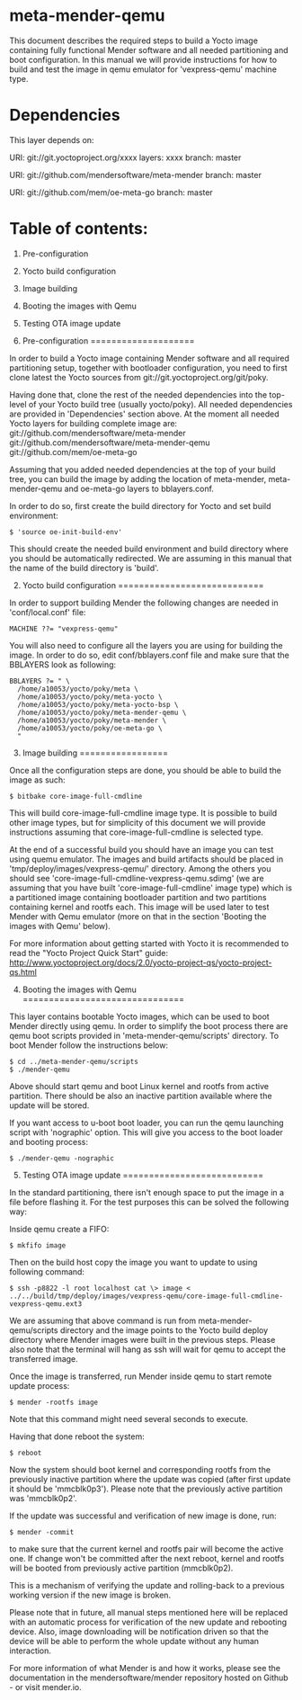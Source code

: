 # meta-mender-qemu

This document describes the required steps to build a Yocto image containing
fully functional Mender software and all needed partitioning and boot configuration.
In this manual we will provide instructions for how to build and test the image in qemu
emulator for 'vexpress-qemu' machine type.

Dependencies
============

This layer depends on:

  URI: git://git.yoctoproject.org/xxxx
  layers: xxxx
  branch: master

  URI: git://github.com/mendersoftware/meta-mender
  branch: master

  URI: git://github.com/mem/oe-meta-go
  branch: master

Table of  contents:
=========
1. Pre-configuration
2. Yocto build configuration
3. Image building
4. Booting the images with Qemu
5. Testing OTA image update


1. Pre-configuration
====================

In order to build a Yocto image containing Mender software and all required partitioning setup, together with bootloader
configuration, you need to first clone latest the Yocto sources from
git://git.yoctoproject.org/git/poky.

Having done that, clone the rest of the needed dependencies into the top-level of your
Yocto build tree (usually yocto/poky). All needed dependencies are provided in 'Dependencies' section above. At the moment all needed Yocto layers for building complete image are:
git://github.com/mendersoftware/meta-mender
git://github.com/mendersoftware/meta-mender-qemu
git://github.com/mem/oe-meta-go

Assuming that you added needed dependencies at the top of your build tree, you can build the
image by adding the location of meta-mender, meta-mender-qemu and oe-meta-go layers to bblayers.conf.

In order to do so, first create the build directory for Yocto and set build environment:

    $ 'source oe-init-build-env'

This should create the needed build environment and build directory
where you should be automatically redirected. We are assuming in this manual that the name of the
build directory is 'build'.


2. Yocto build configuration
============================

In order to support building Mender the following changes are needed
in 'conf/local.conf' file:

    MACHINE ??= "vexpress-qemu"

You will also need to configure all the layers you are using for building the image.
In order to do so, edit conf/bblayers.conf file and make sure that the BBLAYERS
look as following:

    BBLAYERS ?= " \
      /home/a10053/yocto/poky/meta \
      /home/a10053/yocto/poky/meta-yocto \
      /home/a10053/yocto/poky/meta-yocto-bsp \
      /home/a10053/yocto/poky/meta-mender-qemu \
      /home/a10053/yocto/poky/meta-mender \
      /home/a10053/yocto/poky/oe-meta-go \
      "


3. Image building
=================

Once all the configuration steps are done, you should be able to build the image as such:

    $ bitbake core-image-full-cmdline

This will build core-image-full-cmdline image type. It is possible to build other image
types, but for simplicity of this document we will provide instructions assuming
that core-image-full-cmdline is selected type.

At the end of a successful build you should have an image you can test using quemu emulator.
The images and build artifacts should be placed in 'tmp/deploy/images/vexpress-qemu/'
directory. Among the others you should see 'core-image-full-cmdline-vexpress-qemu.sdimg'
(we are assuming that you have built 'core-image-full-cmdline' image type) which
is a partitioned image containing bootloader partition and two partitions containing
kernel and rootfs each.
This image will be used later to test Mender with Qemu emulator (more on that in the
section 'Booting the images with Qemu' below).


For more information about getting started with Yocto it is recommended to
read the "Yocto Project Quick Start" guide:
http://www.yoctoproject.org/docs/2.0/yocto-project-qs/yocto-project-qs.html


4. Booting the images with Qemu
===============================

This layer contains bootable Yocto images, which can be used to boot Mender
directly using qemu. In order to simplify the boot process there are qemu boot
scripts provided in 'meta-mender-qemu/scripts' directory. To boot Mender follow
the instructions below:

    $ cd ../meta-mender-qemu/scripts
    $ ./mender-qemu

Above should start qemu and boot Linux kernel and rootfs from active partition.
There should be also an inactive partition available where the update will be stored.

If you want access to u-boot boot loader, you can run the qemu launching script with
'nographic' option. This will give you access to the boot loader and booting
process:

    $ ./mender-qemu -nographic


5. Testing OTA image update
===========================

In the standard partitioning, there isn't enough space to put the image
in a file before flashing it. For the test purposes this can be solved the following way:

Inside qemu create a FIFO:

    $ mkfifo image

Then on the build host copy the image you want to update to using following command:

    $ ssh -p8822 -l root localhost cat \> image < ../../build/tmp/deploy/images/vexpress-qemu/core-image-full-cmdline-vexpress-qemu.ext3

We are assuming that above command is run from meta-mender-qemu/scripts directory
and the image points to the Yocto build deploy directory where Mender images were built
in the previous steps. Please also note that the terminal will hang as ssh will wait for
qemu to accept the transferred image.

Once the image is transferred, run Mender inside qemu to start remote update process:

    $ mender -rootfs image

Note that this command might need several seconds to execute.

Having that done reboot the system:

    $ reboot

Now the system should boot kernel and corresponding
rootfs from the previously inactive partition where the update was copied (after first update
it should be 'mmcblk0p3'). Please note that the previously active partition was 'mmcblk0p2'.

If the update was successful and verification of new image is done, run:

    $ mender -commit

to make sure that the current kernel and rootfs pair will become the active one. If change
won't be committed after the next reboot, kernel and rootfs will be booted from previously active
partition (mmcblk0p2).

This is a mechanism of verifying the update and rolling-back to a previous working version
if the new image is broken.


Please note that in future, all manual steps mentioned here will be replaced with an automatic
process for verification of the new update and rebooting device. Also,
image downloading will be notification driven so that the device will be able to
perform the whole update without any human interaction.

For more information of what Mender is and how it works, please see the
documentation in the mendersoftware/mender repository hosted on Github - or visit mender.io.
